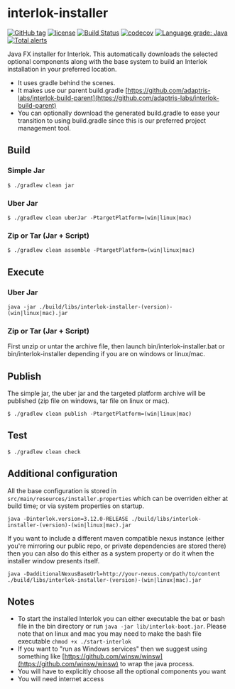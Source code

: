 # interlok-installer

[![GitHub tag](https://img.shields.io/github/tag/adaptris/interlok-installer.svg)](https://github.com/adaptris/interlok-installer/tags) [![license](https://img.shields.io/github/license/adaptris/interlok-installer.svg)](https://github.com/adaptris/interlok-installer-cmd/blob/develop/LICENSE) [![Build Status](https://travis-ci.org/adaptris/interlok-installer.svg?branch=develop)](https://travis-ci.org/adaptris/interlok-installer) [![codecov](https://codecov.io/gh/adaptris/interlok-installer/branch/develop/graph/badge.svg)](https://codecov.io/gh/adaptris/interlok-installer) [![Language grade: Java](https://img.shields.io/lgtm/grade/java/g/adaptris/interlok-installer.svg?logo=lgtm&logoWidth=18)](https://lgtm.com/projects/g/adaptris/interlok-installer/context:java) [![Total alerts](https://img.shields.io/lgtm/alerts/g/adaptris/interlok-installer.svg?logo=lgtm&logoWidth=18)](https://lgtm.com/projects/g/adaptris/interlok-installer/alerts/)

Java FX installer for Interlok. This automatically downloads the selected optional components along with the base system to build an Interlok installation in your preferred location.

* It uses gradle behind the scenes.
* It makes use our parent build.gradle [https://github.com/adaptris-labs/interlok-build-parent](https://github.com/adaptris-labs/interlok-build-parent)
* You can optionally download the generated build.gradle to ease your transition to using build.gradle since this is our preferred project management tool.

## Build

### Simple Jar

```
$ ./gradlew clean jar
```

### Uber Jar

```
$ ./gradlew clean uberJar -PtargetPlatform=(win|linux|mac)
```

### Zip or Tar (Jar + Script)

```
$ ./gradlew clean assemble -PtargetPlatform=(win|linux|mac)
```

## Execute

### Uber Jar

```
java -jar ./build/libs/interlok-installer-(version)-(win|linux|mac).jar
```

### Zip or Tar (Jar + Script)

First unzip or untar the archive file, then launch bin/interlok-installer.bat or bin/interlok-installer depending if you are on windows or linux/mac.

## Publish

The simple jar, the uber jar and the targeted platform archive will be published (zip file on windows, tar file on linux or mac).

```
$ ./gradlew clean publish -PtargetPlatform=(win|linux|mac)
```

## Test

```
$ ./gradlew clean check
```

## Additional configuration

All the base configuration is stored in `src/main/resources/installer.properties` which can be overriden either at build time; or via system properties on startup.

```
java -Dinterlok.version=3.12.0-RELEASE ./build/libs/interlok-installer-(version)-(win|linux|mac).jar
```

If you want to include a different maven compatible nexus instance (either you're mirroring our public repo, or private dependencies are stored there) then you can also do this either as a system property or do it when the installer window presents itself.

```
java -DadditionalNexusBaseUrl=http://your-nexus.com/path/to/content ./build/libs/interlok-installer-(version)-(win|linux|mac).jar
```

## Notes

* To start the installed Interlok you can either executable the bat or bash file in the bin directory or run `java -jar lib/interlok-boot.jar`. Please note that on linux and mac you may need to make the bash file executable `chmod +x ./start-interlok`
* If you want to "run as Windows services" then we suggest using something like [https://github.com/winsw/winsw](https://github.com/winsw/winsw) to wrap the java process.
* You will have to explicitly choose all the optional components you want
* You will need internet access

